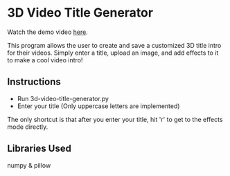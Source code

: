 # 3D Video Title Generator

Watch the demo video [here](https://www.youtube.com/watch?v=_HKwtrwD1u4).

This program allows the user to create and save a customized 3D title intro for their videos. Simply enter a title, upload an image, and add effects to it to make a cool video intro!

## Instructions
- Run 3d-video-title-generator.py
- Enter your title (Only uppercase letters are implemented)

The only shortcut is that after you enter your title, hit 'r' to get to the effects mode directly.

## Libraries Used
numpy & pillow
